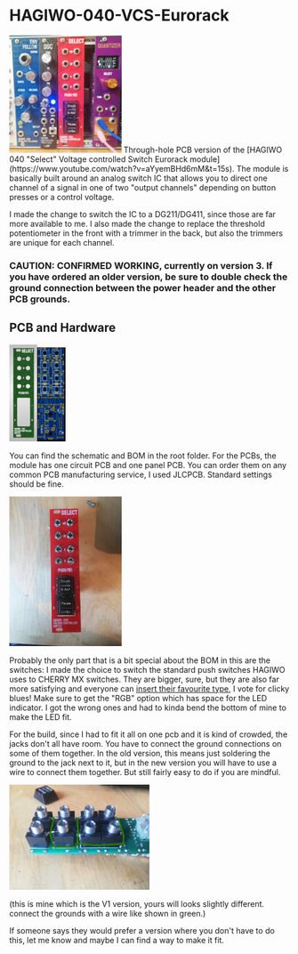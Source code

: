 # HAGIWO-040-VCS-Eurorack
<img src="images/in_rack.jpg" width="40%" height="40%">
Through-hole PCB version of the [HAGIWO 040 "Select" Voltage controlled Switch Eurorack module](https://www.youtube.com/watch?v=aYyemBHd6mM&t=15s).
The module is basically built around an analog switch IC that allows you to direct one channel of a signal in one of two "output channels" depending on button presses or a control voltage.

I made the change to switch the IC to a DG211/DG411, since those are far more available to me. I also made the change to replace the threshold potentiometer in the front with a trimmer in the back, but also the trimmers are unique for each channel.

### CAUTION: CONFIRMED WORKING, currently on version 3. If you have ordered an older version, be sure to double check the ground connection between the power header and the other PCB grounds.

## PCB and Hardware

<img src="images/panel_front.JPG" width="10%" height="10%"><img src="images/main_pcb.JPG" width="10%" height="10%">

You can find the schematic and BOM in the root folder. 
For the PCBs, the module has one circuit PCB and one panel PCB. You can order them on any common PCB manufacturing service, I used JLCPCB. Standard settings should be fine.

<img src="images/module.jpg" width="40%" height="40%">


Probably the only part that is a bit special about the BOM in this are the switches: I made the choice to switch the standard push switches HAGIWO uses to CHERRY MX switches.
They are bigger, sure, but they are also far more satisfying and everyone can [insert their favourite type](https://switchandclick.com/wp-content/uploads/2020/07/Cherry-MX-Switch-Guide-1-1024x679.webp), I vote for clicky blues! Make sure to get the "RGB" option which has space for the LED indicator. I got the wrong ones and had to kinda bend the bottom of mine to make the LED fit.

For the build, since I had to fit it all on one pcb and it is kind of crowded, the jacks don't all have room. You have to connect the ground connections on some of them together. In the old version, this means just soldering the ground to the jack next to it, but in the new version you will have to use a wire to connect them together. But still fairly easy to do if you are mindful.

<img src="images/jacks_grounds.jpg" width="50%" height="50%">

(this is mine which is the V1 version, yours will looks slightly different. connect the grounds with a wire like shown in green.)

If someone says they would prefer a version where you don't have to do this, let me know and maybe I can find a way to make it fit.
